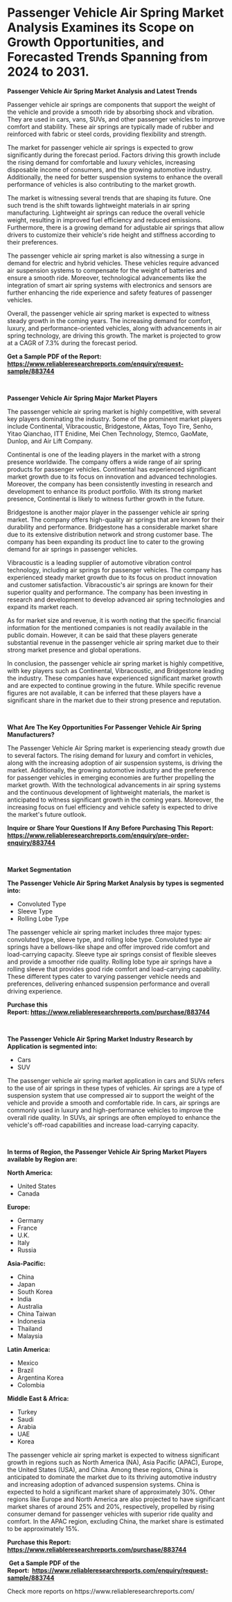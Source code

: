 <p><h1>Passenger Vehicle Air Spring Market Analysis Examines its Scope on Growth Opportunities, and Forecasted Trends Spanning from 2024 to 2031.</h1></p><p><strong>Passenger Vehicle Air Spring Market Analysis and Latest Trends</strong></p>
<p><p>Passenger vehicle air springs are components that support the weight of the vehicle and provide a smooth ride by absorbing shock and vibration. They are used in cars, vans, SUVs, and other passenger vehicles to improve comfort and stability. These air springs are typically made of rubber and reinforced with fabric or steel cords, providing flexibility and strength.</p><p>The market for passenger vehicle air springs is expected to grow significantly during the forecast period. Factors driving this growth include the rising demand for comfortable and luxury vehicles, increasing disposable income of consumers, and the growing automotive industry. Additionally, the need for better suspension systems to enhance the overall performance of vehicles is also contributing to the market growth.</p><p>The market is witnessing several trends that are shaping its future. One such trend is the shift towards lightweight materials in air spring manufacturing. Lightweight air springs can reduce the overall vehicle weight, resulting in improved fuel efficiency and reduced emissions. Furthermore, there is a growing demand for adjustable air springs that allow drivers to customize their vehicle's ride height and stiffness according to their preferences.</p><p>The passenger vehicle air spring market is also witnessing a surge in demand for electric and hybrid vehicles. These vehicles require advanced air suspension systems to compensate for the weight of batteries and ensure a smooth ride. Moreover, technological advancements like the integration of smart air spring systems with electronics and sensors are further enhancing the ride experience and safety features of passenger vehicles.</p><p>Overall, the passenger vehicle air spring market is expected to witness steady growth in the coming years. The increasing demand for comfort, luxury, and performance-oriented vehicles, along with advancements in air spring technology, are driving this growth. The market is projected to grow at a CAGR of 7.3% during the forecast period.</p></p>
<p><strong>Get a Sample PDF of the Report:&nbsp; <a href="https://www.reliableresearchreports.com/enquiry/request-sample/883744">https://www.reliableresearchreports.com/enquiry/request-sample/883744</a></strong></p>
<p>&nbsp;</p>
<p><strong>Passenger Vehicle Air Spring Major Market Players</strong></p>
<p><p>The passenger vehicle air spring market is highly competitive, with several key players dominating the industry. Some of the prominent market players include Continental, Vibracoustic, Bridgestone, Aktas, Toyo Tire, Senho, Yitao Qianchao, ITT Enidine, Mei Chen Technology, Stemco, GaoMate, Dunlop, and Air Lift Company.</p><p>Continental is one of the leading players in the market with a strong presence worldwide. The company offers a wide range of air spring products for passenger vehicles. Continental has experienced significant market growth due to its focus on innovation and advanced technologies. Moreover, the company has been consistently investing in research and development to enhance its product portfolio. With its strong market presence, Continental is likely to witness further growth in the future.</p><p>Bridgestone is another major player in the passenger vehicle air spring market. The company offers high-quality air springs that are known for their durability and performance. Bridgestone has a considerable market share due to its extensive distribution network and strong customer base. The company has been expanding its product line to cater to the growing demand for air springs in passenger vehicles.</p><p>Vibracoustic is a leading supplier of automotive vibration control technology, including air springs for passenger vehicles. The company has experienced steady market growth due to its focus on product innovation and customer satisfaction. Vibracoustic's air springs are known for their superior quality and performance. The company has been investing in research and development to develop advanced air spring technologies and expand its market reach.</p><p>As for market size and revenue, it is worth noting that the specific financial information for the mentioned companies is not readily available in the public domain. However, it can be said that these players generate substantial revenue in the passenger vehicle air spring market due to their strong market presence and global operations.</p><p>In conclusion, the passenger vehicle air spring market is highly competitive, with key players such as Continental, Vibracoustic, and Bridgestone leading the industry. These companies have experienced significant market growth and are expected to continue growing in the future. While specific revenue figures are not available, it can be inferred that these players have a significant share in the market due to their strong presence and reputation.</p></p>
<p>&nbsp;</p>
<p><strong>What Are The Key Opportunities For Passenger Vehicle Air Spring Manufacturers?</strong></p>
<p><p>The Passenger Vehicle Air Spring market is experiencing steady growth due to several factors. The rising demand for luxury and comfort in vehicles, along with the increasing adoption of air suspension systems, is driving the market. Additionally, the growing automotive industry and the preference for passenger vehicles in emerging economies are further propelling the market growth. With the technological advancements in air spring systems and the continuous development of lightweight materials, the market is anticipated to witness significant growth in the coming years. Moreover, the increasing focus on fuel efficiency and vehicle safety is expected to drive the market's future outlook.</p></p>
<p><strong>Inquire or Share Your Questions If Any Before Purchasing This Report: <a href="https://www.reliableresearchreports.com/enquiry/pre-order-enquiry/883744">https://www.reliableresearchreports.com/enquiry/pre-order-enquiry/883744</a></strong></p>
<p>&nbsp;</p>
<p><strong>Market Segmentation</strong></p>
<p><strong>The Passenger Vehicle Air Spring Market Analysis by types is segmented into:</strong></p>
<p><ul><li>Convoluted Type</li><li>Sleeve Type</li><li>Rolling Lobe Type</li></ul></p>
<p><p>The passenger vehicle air spring market includes three major types: convoluted type, sleeve type, and rolling lobe type. Convoluted type air springs have a bellows-like shape and offer improved ride comfort and load-carrying capacity. Sleeve type air springs consist of flexible sleeves and provide a smoother ride quality. Rolling lobe type air springs have a rolling sleeve that provides good ride comfort and load-carrying capability. These different types cater to varying passenger vehicle needs and preferences, delivering enhanced suspension performance and overall driving experience.</p></p>
<p><strong>Purchase this Report:&nbsp;<a href="https://www.reliableresearchreports.com/purchase/883744">https://www.reliableresearchreports.com/purchase/883744</a></strong></p>
<p>&nbsp;</p>
<p><strong>The Passenger Vehicle Air Spring Market Industry Research by Application is segmented into:</strong></p>
<p><ul><li>Cars</li><li>SUV</li></ul></p>
<p><p>The passenger vehicle air spring market application in cars and SUVs refers to the use of air springs in these types of vehicles. Air springs are a type of suspension system that use compressed air to support the weight of the vehicle and provide a smooth and comfortable ride. In cars, air springs are commonly used in luxury and high-performance vehicles to improve the overall ride quality. In SUVs, air springs are often employed to enhance the vehicle's off-road capabilities and increase load-carrying capacity.</p></p>
<p>&nbsp;</p>
<p><strong>In terms of Region, the Passenger Vehicle Air Spring Market Players available by Region are:</strong></p>
<p>
    <p> <strong> North America: </strong>
        <ul>
            <li>United States</li>
            <li>Canada</li>
        </ul>
        </p> 
    <p> <strong> Europe: </strong>
        <ul>
            <li>Germany</li>
            <li>France</li>
            <li>U.K.</li>
            <li>Italy</li>
            <li>Russia</li>
        </ul>
        </p> 
    <p> <strong> Asia-Pacific: </strong>
        <ul>
            <li>China</li>
            <li>Japan</li>
            <li>South Korea</li>
            <li>India</li>
            <li>Australia</li>
            <li>China Taiwan</li>
            <li>Indonesia</li>
            <li>Thailand</li>
            <li>Malaysia</li>
        </ul>
        </p> 
    <p> <strong> Latin America: </strong>
        <ul>
            <li>Mexico</li>
            <li>Brazil</li>
            <li>Argentina Korea</li>
            <li>Colombia</li>
        </ul>
        </p> 
    <p> <strong> Middle East & Africa: </strong>
        <ul>
            <li>Turkey</li>
            <li>Saudi</li>
            <li>Arabia</li>
            <li>UAE</li>
            <li>Korea</li>
        </ul>
    </p>
    </p>
<p><p>The passenger vehicle air spring market is expected to witness significant growth in regions such as North America (NA), Asia Pacific (APAC), Europe, the United States (USA), and China. Among these regions, China is anticipated to dominate the market due to its thriving automotive industry and increasing adoption of advanced suspension systems. China is expected to hold a significant market share of approximately 30%. Other regions like Europe and North America are also projected to have significant market shares of around 25% and 20%, respectively, propelled by rising consumer demand for passenger vehicles with superior ride quality and comfort. In the APAC region, excluding China, the market share is estimated to be approximately 15%.</p></p>
<p><strong>Purchase this Report: <a href="https://www.reliableresearchreports.com/purchase/883744">https://www.reliableresearchreports.com/purchase/883744</a></strong></p>
<p>&nbsp;<strong>Get a Sample PDF of the Report:&nbsp;&nbsp;<a href="https://www.reliableresearchreports.com/enquiry/request-sample/883744">https://www.reliableresearchreports.com/enquiry/request-sample/883744</a></strong></p>
<p><strong></strong></p>
<p>Check more reports on https://www.reliableresearchreports.com/</p>